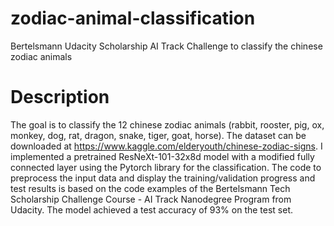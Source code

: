 # zodiac-animal-classification
Bertelsmann Udacity Scholarship AI Track Challenge to classify the chinese zodiac animals

Description
=========================================================================================

The goal is to classify the 12 chinese zodiac animals (rabbit, rooster, pig, ox, monkey, dog, rat, dragon, snake, tiger, goat, horse). The dataset can be downloaded at https://www.kaggle.com/elderyouth/chinese-zodiac-signs.
I implemented a pretrained ResNeXt-101-32x8d model with a modified fully connected layer using the Pytorch library for the classification. The code to preprocess the input data and display the training/validation progress and test results is based on the code examples of the Bertelsmann Tech Scholarship Challenge Course - AI Track Nanodegree Program from Udacity.
The model achieved a test accuracy of 93% on the test set.
